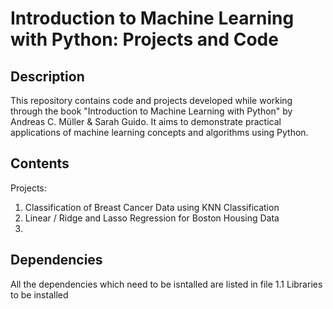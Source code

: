 # Introduction to Machine Learning with Python: Projects and Code

## Description

This repository contains code and projects developed while working through the book "Introduction to Machine Learning with Python" by Andreas C. Müller & Sarah Guido. It aims to demonstrate practical applications of machine learning concepts and algorithms using Python.

## Contents

Projects:
1. Classification of Breast Cancer Data using KNN Classification
2. Linear / Ridge and Lasso Regression for Boston Housing Data
3. 
## Dependencies

All the dependencies which need to be isntalled are listed in file 1.1 Libraries to be installed 
